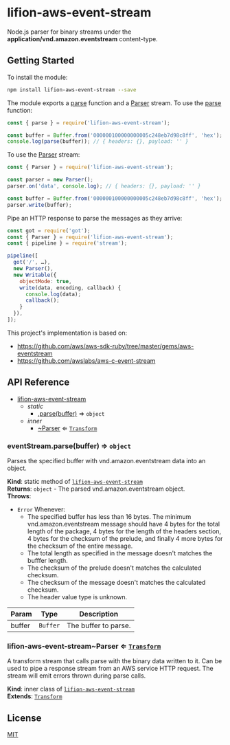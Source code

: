 # lifion-aws-event-stream

Node.js parser for binary streams under the **application/vnd.amazon.eventstream** content-type.

## Getting Started

To install the module:

```sh
npm install lifion-aws-event-stream --save
```

The module exports a [parse](#module_lifion-aws-event-stream.parse) function and a [Parser](#module_lifion-aws-event-stream.Parser) stream. To use the [parse](#module_lifion-aws-event-stream.parse) function:

```js
const { parse } = require('lifion-aws-event-stream');

const buffer = Buffer.from('000000100000000005c248eb7d98c8ff', 'hex');
console.log(parse(buffer)); // { headers: {}, payload: '' }
```

To use the [Parser](#module_lifion-aws-event-stream.Parser) stream:

```js
const { Parser } = require('lifion-aws-event-stream');

const parser = new Parser();
parser.on('data', console.log); // { headers: {}, payload: '' }

const buffer = Buffer.from('000000100000000005c248eb7d98c8ff', 'hex');
parser.write(buffer);
```

Pipe an HTTP response to parse the messages as they arrive:

```js
const got = require('got');
const { Parser } = require('lifion-aws-event-stream');
const { pipeline } = require('stream');

pipeline([
  got('/', …),
  new Parser(),
  new Writable({
    objectMode: true,
    write(data, encoding, callback) {
      console.log(data);
      callback();
    }
  }),
]);
```

This project's implementation is based on:

- https://github.com/aws/aws-sdk-ruby/tree/master/gems/aws-eventstream
- https://github.com/awslabs/aws-c-event-stream

## API Reference

- [lifion-aws-event-stream](#module_lifion-aws-event-stream)
  - _static_
    - [.parse(buffer)](#module_lifion-aws-event-stream.parse) ⇒ <code>object</code>
  - _inner_
    - [~Parser](#module_lifion-aws-event-stream.Parser) ⇐ [<code>Transform</code>](https://nodejs.org/dist/latest-v10.x/docs/api/stream.html#stream_class_stream_transform)

<a name="module_lifion-aws-event-stream.parse"></a>

### eventStream.parse(buffer) ⇒ <code>object</code>

Parses the specified buffer with vnd.amazon.eventstream data into an object.

**Kind**: static method of [<code>lifion-aws-event-stream</code>](#module_lifion-aws-event-stream)  
**Returns**: <code>object</code> - The parsed vnd.amazon.eventstream object.  
**Throws**:

- <code>Error</code> Whenever:
  - The specified buffer has less than 16 bytes. The minimum vnd.amazon.eventstream message
    should have 4 bytes for the total length of the package, 4 bytes for the length of the
    headers section, 4 bytes for the checksum of the prelude, and finally 4 more bytes for
    the checksum of the entire message.
  - The total length as specified in the message doesn't matches the bufffer length.
  - The checksum of the prelude doesn't matches the calculated checksum.
  - The checksum of the message doesn't matches the calculated checksum.
  - The header value type is unknown.

| Param  | Type                | Description          |
| ------ | ------------------- | -------------------- |
| buffer | <code>Buffer</code> | The buffer to parse. |

<a name="module_lifion-aws-event-stream.Parser"></a>

### lifion-aws-event-stream~Parser ⇐ [<code>Transform</code>](https://nodejs.org/dist/latest-v10.x/docs/api/stream.html#stream_class_stream_transform)

A transform stream that calls parse with the binary data written to it. Can be used to pipe
a response stream from an AWS service HTTP request. The stream will emit errors thrown during
parse calls.

**Kind**: inner class of [<code>lifion-aws-event-stream</code>](#module_lifion-aws-event-stream)  
**Extends**: [<code>Transform</code>](https://nodejs.org/dist/latest-v10.x/docs/api/stream.html#stream_class_stream_transform)

## License

[MIT](./LICENSE)
